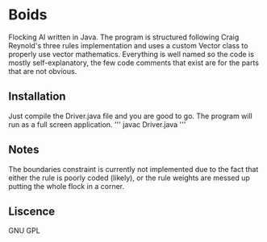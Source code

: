 # Boids

Flocking AI written in Java. The program is structured following Craig Reynold's three rules implementation and uses a custom Vector class to properly use vector mathematics. Everything is well named so the code is mostly self-explanatory, the few code comments that exist are for the parts that are not obvious.

## Installation

Just compile the Driver.java file and you are good to go. The program will run as a full screen application.
'''
javac Driver.java
'''

## Notes

The boundaries constraint is currently not implemented due to the fact that either the rule is poorly coded (likely), or the rule weights are messed up putting the whole flock in a corner.


## Liscence

GNU GPL

